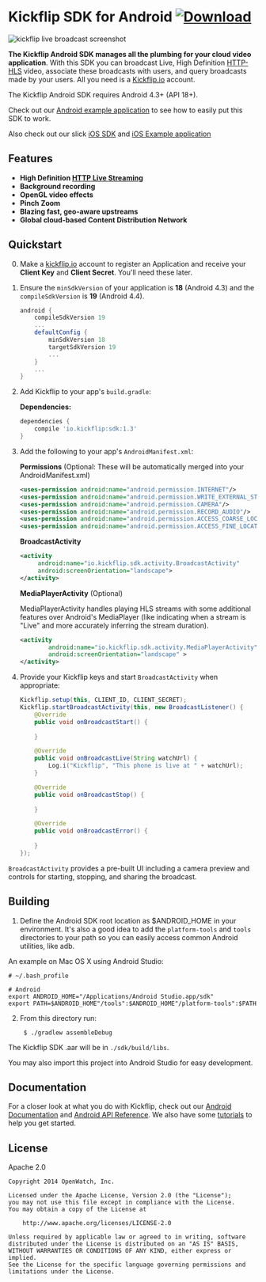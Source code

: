 # Kickflip SDK for Android [ ![Download](https://api.bintray.com/packages/onlyinamerica/maven/io.kickflip.sdk/images/download.svg) ](https://bintray.com/onlyinamerica/maven/io.kickflip.sdk/_latestVersion)

![kickflip live broadcast screenshot](http://i.imgur.com/ELljE1a.jpg)

**The Kickflip Android SDK manages all the plumbing for your cloud video application**. With this SDK you can broadcast Live, High Definition [HTTP-HLS](http://en.wikipedia.org/wiki/HTTP_Live_Streaming) video, associate these broadcasts with users, and query broadcasts made by your users. All you need is a [Kickflip.io](https://kickflip.io) account.

The Kickflip Android SDK requires Android 4.3+ (API 18+).

Check out our [Android example application](https://github.com/Kickflip/kickflip-android-example) to see how to easily put this SDK to work.

Also check out our slick [iOS SDK](https://github.com/Kickflip/kickflip-ios-sdk) and [iOS Example application](https://github.com/Kickflip/kickflip-ios-example)

## Features

+ **High Definition [HTTP Live Streaming](http://en.wikipedia.org/wiki/HTTP_Live_Streaming)**
+ **Background recording**
+ **OpenGL video effects**
+ **Pinch Zoom**
+ **Blazing fast, geo-aware upstreams**
+ **Global cloud-based Content Distribution Network**

## Quickstart

0. Make a [kickflip.io](https://kickflip.io) account to register an Application and receive your **Client Key** and **Client Secret**. You'll need these later.

1. Ensure the `minSdkVersion` of your application is **18** (Android 4.3) and the `compileSdkVersion` is **19** (Android 4.4).

	```groovy
	android {
        compileSdkVersion 19
        ...
        defaultConfig {
            minSdkVersion 18
            targetSdkVersion 19
            ...
        }
        ...
    }
    ```

2. Add Kickflip to your app's `build.gradle`:

    **Dependencies:**
	```groovy
	dependencies {
   		compile 'io.kickflip:sdk:1.3'
	}
	```


3. Add the following to your app's `AndroidManifest.xml`:

    **Permissions** (Optional: These will be automatically merged into your AndroidManifest.xml)
	```xml	       
    <uses-permission android:name="android.permission.INTERNET"/>
    <uses-permission android:name="android.permission.WRITE_EXTERNAL_STORAGE"/>
    <uses-permission android:name="android.permission.CAMERA"/>
    <uses-permission android:name="android.permission.RECORD_AUDIO"/>
    <uses-permission android:name="android.permission.ACCESS_COARSE_LOCATION"/>
    <uses-permission android:name="android.permission.ACCESS_FINE_LOCATION"/>
	```
	
	**BroadcastActivity**
	
	```xml
    <activity
         android:name="io.kickflip.sdk.activity.BroadcastActivity"
         android:screenOrientation="landscape">
    </activity>
	```

	**MediaPlayerActivity** (Optional)
	
	MediaPlayerActivity handles playing HLS streams with some additional features over Android's MediaPlayer (like indicating when a stream is "Live" and more accurately inferring the stream duration).
	
	```xml
	<activity
            android:name="io.kickflip.sdk.activity.MediaPlayerActivity"
            android:screenOrientation="landscape" >
    </activity>
	```
4. Provide your Kickflip keys and start `BroadcastActivity` when appropriate:

	```java
	Kickflip.setup(this, CLIENT_ID, CLIENT_SECRET);
	Kickflip.startBroadcastActivity(this, new BroadcastListener() {
        @Override
        public void onBroadcastStart() {
        
        }

        @Override
        public void onBroadcastLive(String watchUrl) { 
        	Log.i("Kickflip", "This phone is live at " + watchUrl);       
        }

        @Override
        public void onBroadcastStop() {
        
        }

        @Override
        public void onBroadcastError() {
        
        }
    });
	```
   	
`BroadcastActivity` provides a pre-built UI including a camera preview and controls for starting, stopping, and sharing the broadcast.

## Building

1. Define the Android SDK root location as $ANDROID_HOME in your environment. It's also a good idea to add the `platform-tools` and `tools` directories to your path so you can easily access common Android utilities, like adb.

An example on Mac OS X using Android Studio:

```
# ~/.bash_profile

# Android
export ANDROID_HOME="/Applications/Android Studio.app/sdk"
export PATH=$ANDROID_HOME"/tools":$ANDROID_HOME"/platform-tools":$PATH
```


2. From this directory run:

	    $ ./gradlew assembleDebug

The Kickflip SDK .aar will be in `./sdk/build/libs`.

You may also import this project into Android Studio for easy development.

## Documentation

For a closer look at what you do with Kickflip, check out our [Android Documentation](https://github.com/Kickflip/kickflip-docs/tree/master/android) and [Android API Reference](http://kickflip.github.io/kickflip-android-sdk/reference/packages.html). We also have some [tutorials](https://github.com/Kickflip/kickflip-docs/tree/master/tutorials) to help you get started.

## License

Apache 2.0

	Copyright 2014 OpenWatch, Inc.
	
	Licensed under the Apache License, Version 2.0 (the "License");
	you may not use this file except in compliance with the License.
	You may obtain a copy of the License at
	
	    http://www.apache.org/licenses/LICENSE-2.0
	
	Unless required by applicable law or agreed to in writing, software
	distributed under the License is distributed on an "AS IS" BASIS,
	WITHOUT WARRANTIES OR CONDITIONS OF ANY KIND, either express or implied.
	See the License for the specific language governing permissions and
	limitations under the License.
